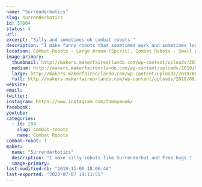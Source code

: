 ```yaml
---
name: "Surrenderbotics"
slug: surrenderbotics
id: 37004
status: 4
url: 
excerpt: "Silly and sometimes ok combat robots "
description: "I make funny robots that sometimes work and sometimes look funny getting completely exploded. Have snuck onto TV with bots like Surrenderbot and Hand of Time."
location: Combat Robots - Large Arena (Spirit), Combat Robots - Small Arena (Spirit)
image-primary:
  thumbnail: http://makers.makerfaireorlando.com/wp-content/uploads/2019/08/polebot-150x150.jpg
  medium: http://makers.makerfaireorlando.com/wp-content/uploads/2019/08/polebot-300x224.jpg
  large: http://makers.makerfaireorlando.com/wp-content/uploads/2019/08/polebot-1024x764.jpg
  full: http://makers.makerfaireorlando.com/wp-content/uploads/2019/08/polebot.jpg
website: 
email: 
twitter: 
instagram: https://www.instagram.com/tommymoo6/
facebook: 
youtube: 
categories:
  - id: 284
    slug: combat-robots
    name: Combat Robots
combat-robot: 1
maker:
  name: "Surrenderbotics"
  description: "I make silly robots like Surrenderbot and Free hugs "
  image-primary: 
last-modified-db: "2019-11-06 18:06:46"
last-exported: "2020-07-07 19:11:55"
---
```

